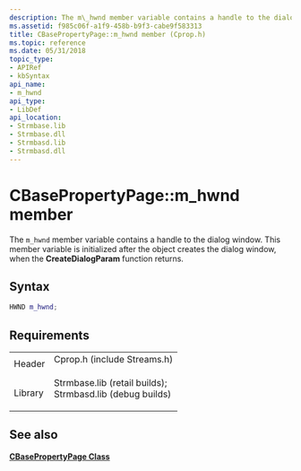 ```yaml
---
description: The m\_hwnd member variable contains a handle to the dialog window. This member variable is initialized after the object creates the dialog window, when the CreateDialogParam function returns.
ms.assetid: f985c06f-a1f9-458b-b9f3-cabe9f583313
title: CBasePropertyPage::m_hwnd member (Cprop.h)
ms.topic: reference
ms.date: 05/31/2018
topic_type: 
- APIRef
- kbSyntax
api_name: 
- m_hwnd
api_type: 
- LibDef
api_location: 
- Strmbase.lib
- Strmbase.dll
- Strmbasd.lib
- Strmbasd.dll
---
```


# CBasePropertyPage::m\_hwnd member

The `m_hwnd` member variable contains a handle to the dialog window. This member variable is initialized after the object creates the dialog window, when the **CreateDialogParam** function returns.

## Syntax


```C++
HWND m_hwnd;
```



## Requirements



|                    |                                                                                                                                                                                            |
|--------------------|--------------------------------------------------------------------------------------------------------------------------------------------------------------------------------------------|
| Header<br/>  | <dl> <dt>Cprop.h (include Streams.h)</dt> </dl>                                                                                     |
| Library<br/> | <dl> <dt>Strmbase.lib (retail builds); </dt> <dt>Strmbasd.lib (debug builds)</dt> </dl> |



## See also

<dl> <dt>

[**CBasePropertyPage Class**](cbasepropertypage.md)
</dt> </dl>

 

 




